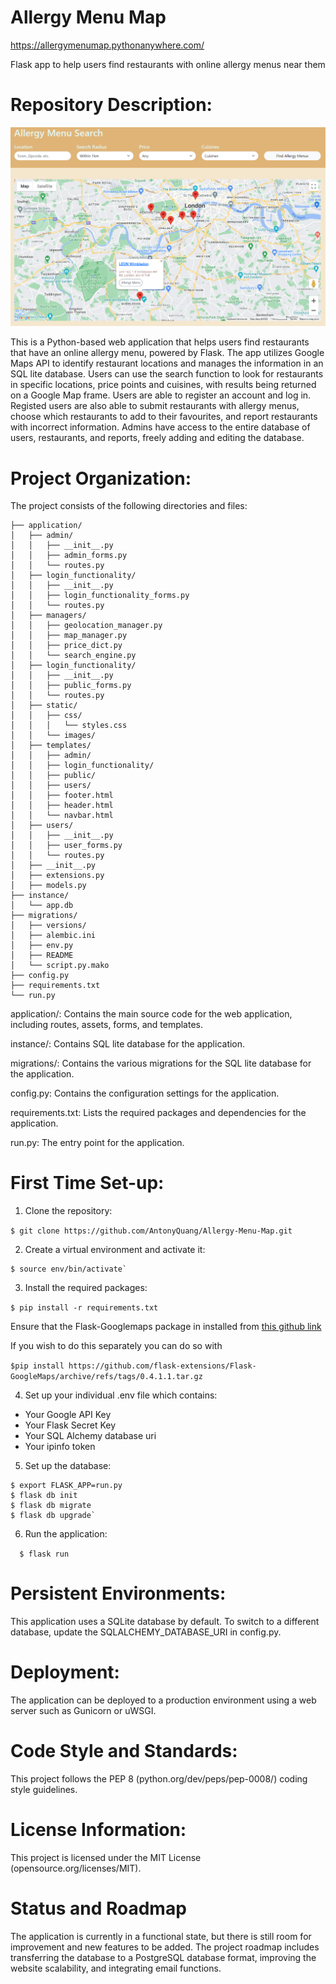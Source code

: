 # Allergy Menu Map
https://allergymenumap.pythonanywhere.com/

Flask app to help users find restaurants with online allergy menus near them

# Repository Description:

![Allergy Menu Map](application/static/images/allergy_menu_map.png)

This is a Python-based web application that helps users find restaurants that have an online allergy menu, powered by Flask. The app utilizes Google Maps API to identify restaurant locations and manages the information in an SQL lite database. Users can use the search function to look for restaurants in specific locations, price points and cuisines, with results being returned on a Google Map frame. Users are able to register an account and log in. Registed users are also able to submit restaurants with allergy menus, choose which restaurants to add to their favourites, and report restaurants with incorrect information. Admins have access to the entire database of users, restaurants, and reports, freely adding and editing the database.

# Project Organization:

The project consists of the following directories and files:

```
├── application/ 
│   ├── admin/
│   │   ├── __init__.py
│   │   ├── admin_forms.py
│   │   └── routes.py
│   ├── login_functionality/
│   │   ├── __init__.py
│   │   ├── login_functionality_forms.py
│   │   └── routes.py
│   ├── managers/
│   │   ├── geolocation_manager.py
│   │   ├── map_manager.py
│   │   ├── price_dict.py
│   │   └── search_engine.py
│   ├── login_functionality/
│   │   ├── __init__.py
│   │   ├── public_forms.py
│   │   └── routes.py
│   ├── static/
│   │   ├── css/
│   │   │   └── styles.css
│   │   └── images/
│   ├── templates/
│   │   ├── admin/
│   │   ├── login_functionality/
│   │   ├── public/
│   │   ├── users/
│   │   ├── footer.html
│   │   ├── header.html
│   │   └── navbar.html
│   ├── users/
│   │   ├── __init__.py
│   │   ├── user_forms.py
│   │   └── routes.py
│   ├── __init__.py
│   ├── extensions.py
│   ├── models.py
├── instance/
│   └── app.db
├── migrations/
│   ├── versions/
│   ├── alembic.ini
│   ├── env.py
│   ├── README
│   └── script.py.mako   
├── config.py
├── requirements.txt
└── run.py
```

application/: Contains the main source code for the web application, including routes, assets, forms, and templates.

instance/: Contains SQL lite database for the application.

migrations/: Contains the various migrations for the SQL lite database for the application.

config.py: Contains the configuration settings for the application.

requirements.txt: Lists the required packages and dependencies for the application.

run.py: The entry point for the application.

# First Time Set-up:

1. Clone the repository:

```$ git clone https://github.com/AntonyQuang/Allergy-Menu-Map.git```

2. Create a virtual environment and activate it:

```$ python3 -m venv env 
$ source env/bin/activate`
```
3. Install the required packages:

```$ pip install -r requirements.txt```

Ensure that the Flask-Googlemaps package in installed from [this github link](https://github.com/flask-extensions/Flask-GoogleMaps/releases/tag/0.4.1.1)

If you wish to do this separately you can do so with

```$pip install https://github.com/flask-extensions/Flask-GoogleMaps/archive/refs/tags/0.4.1.1.tar.gz```

4. Set up your individual .env file which contains:
 - Your Google API Key
 - Your Flask Secret Key
 - Your SQL Alchemy database uri
 - Your ipinfo token

5. Set up the database:

```
$ export FLASK_APP=run.py
$ flask db init
$ flask db migrate
$ flask db upgrade`
```
6. Run the application:

`  $ flask run`

# Persistent Environments:

This application uses a SQLite database by default. To switch to a different database, update the SQLALCHEMY_DATABASE_URI in config.py.

# Deployment:

The application can be deployed to a production environment using a web server such as Gunicorn or uWSGI.

# Code Style and Standards:

This project follows the PEP 8 (python.org/dev/peps/pep-0008/) coding style guidelines.

# License Information:

This project is licensed under the MIT License (opensource.org/licenses/MIT).

# Status and Roadmap

The application is currently in a functional state, but there is still room for improvement and new features to be added. The project roadmap includes transferring the database to a PostgreSQL database format, improving the website scalability, and integrating email functions.
